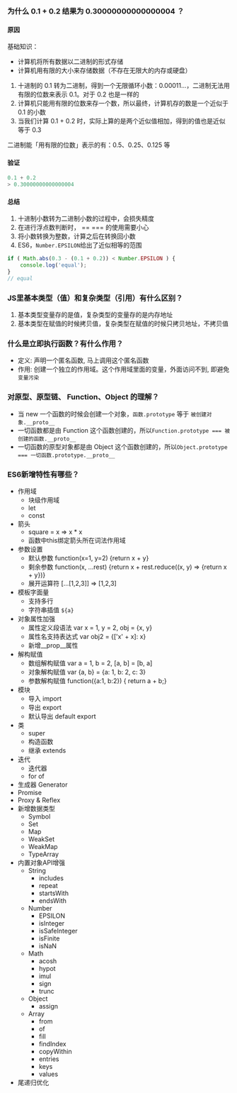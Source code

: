 ### 为什么 0.1 + 0.2 结果为 0.30000000000000004 ？

#### 原因
基础知识：
- 计算机将所有数据以二进制的形式存储
- 计算机用有限的大小来存储数据（不存在无限大的内存或硬盘）

1. 十进制的 0.1 转为二进制，得到一个无限循环小数：0.00011…，二进制无法用有限的位数来表示 0.1。对于 0.2 也是一样的
2. 计算机只能用有限的位数来存一个数，所以最终，计算机存的数是一个近似于 0.1 的小数
3. 当我们计算 0.1 + 0.2 时，实际上算的是两个近似值相加，得到的值也是近似等于 0.3

二进制能「用有限的位数」表示的有：0.5、0.25、0.125 等

#### 验证

```js
0.1 + 0.2
> 0.30000000000000004
```

#### 总结

1. 十进制小数转为二进制小数的过程中，会损失精度
2. 在进行浮点数判断时， == === 的使用需要小心
3. 将小数转换为整数，计算之后在转换回小数
4. ES6，`Number.EPSILON`给出了近似相等的范围
```js
if ( Math.abs(0.3 - (0.1 + 0.2)) < Number.EPSILON ) {
    console.log('equal');
}
// equal
```

### JS里基本类型（值）和复杂类型（引用）有什么区别？

1. 基本类型变量存的是值，复杂类型的变量存的是内存地址
2. 基本类型在赋值的时候拷贝值，复杂类型在赋值的时候只拷贝地址，不拷贝值

### 什么是立即执行函数？有什么作用？

- 定义: 声明一个匿名函数, 马上调用这个匿名函数
- 作用: 创建一个独立的作用域。这个作用域里面的变量，外面访问不到, 即避免`变量污染`

### 对原型、原型链、 Function、Object 的理解？

- 当 new 一个函数的时候会创建一个对象，`函数.prototype` 等于 `被创建对象.__proto__`
- 一切函数都是由 Function 这个函数创建的，所以`Function.prototype === 被创建的函数.__proto__`
- 一切函数的原型对象都是由 Object 这个函数创建的，所以`Object.prototype === 一切函数.prototype.__proto__`

### ES6新增特性有哪些？

- 作用域
    - 块级作用域
    - let
    - const
- 箭头
    - square = x => x * x
    - 函数中this绑定箭头所在词法作用域
- 参数设置
    - 默认参数 function(x=1, y=2) {return x + y}
    - 剩余参数 function(x, ...rest) {return x + rest.reduce((x, y) => {return x + y})}
    - 展开运算符 [...[1,2,3]] => [1,2,3]
- 模板字面量
    - 支持多行
    - 字符串插值 `${a}`
- 对象属性加强
    - 属性定义段语法 var x = 1, y = 2, obj = {x, y}
    - 属性名支持表达式 var obj2 = {['x' + x]: x}
    - 新增__prop__属性
- 解构赋值
    - 数组解构赋值 var a = 1, b = 2, [a, b] = [b, a]
    - 对象解构赋值 var {a, b} = {a: 1, b: 2, c: 3}
    - 参数解构赋值 function({a:1, b:2}) { return a + b;}
- 模块
    - 导入 import
    - 导出 export
    - 默认导出 default export
- 类
    - super
    - 构造函数
    - 继承 extends
- 迭代
    - 迭代器
    - for of
- 生成器 Generator
- Promise
- Proxy & Reflex
- 新增数据类型
    - Symbol
    - Set
    - Map
    - WeakSet
    - WeakMap
    - TypeArray
- 内置对象API增强
    - String
        - includes
        - repeat
        - startsWith
        - endsWith
    - Number
        - EPSILON
        - isInteger
        - isSafeInteger
        - isFinite
        - isNaN
    - Math
        - acosh
        - hypot
        - imul
        - sign
        - trunc
    - Object
        - assign
    - Array
        - from
        - of
        - fill
        - findIndex
        - copyWithin
        - entries
        - keys
        - values
- 尾递归优化

